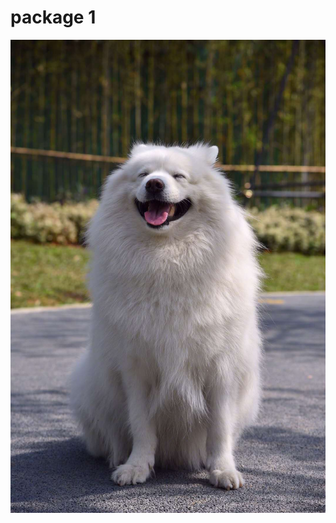 # package 1
![image1](https://github.com/JackidSAMA/NOWCODER.com-Offer-JAVA_Solution/blob/master/package1/images/1.jpg)